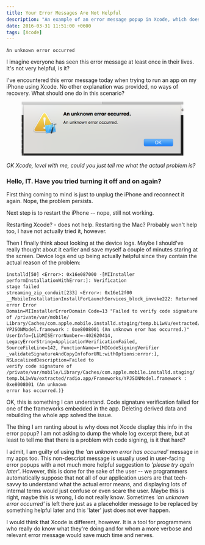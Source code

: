 ```yaml
---
title: Your Error Messages Are Not Helpful
description: "An example of an error message popup in Xcode, which does not really help anyone."
date: 2016-03-31 11:51:00 +0600
tags: [Xcode]
---
```


    An unknown error occurred

I imagine everyone has seen this error message at least once in their lives. It's not very helpful, is it?

I've encountered this error message today when trying to run an app on my iPhone using Xcode. No other explanation was provided, no ways of recovery. What should one do in this scenario?

<!--more-->

<figure class="float-center">
<img src="/images/xcode-unknown-error.png" alt="An 'unknown error occurred' dialog presented by
Xcode when trying to run an application on a device.">
</figure>

*OK Xcode, level with me, could you just tell me what the actual problem is?*

### Hello, IT. Have you tried turning it off and on again?

First thing coming to mind is just to unplug the iPhone and reconnect it again. Nope, the problem persists.

Next step is to restart the iPhone -- nope, still not working.

Restarting Xcode? - does not help. Restarting the Mac? Probably won't help too, I have not actually tried it, however.

Then I finally think about looking at the device logs. Maybe I should've really thought about it earlier and save myself a couple of minutes staring at the screen. Device logs end up being actually helpful since they contain the actual reason of the problem:

    installd[50] <Error>: 0x16e087000 -[MIInstaller performInstallationWithError:]: Verification
    stage failed
    streaming_zip_conduit[233] <Error>: 0x16e12f00
    __MobileInstallationInstallForLaunchServices_block_invoke222: Returned error Error
    Domain=MIInstallerErrorDomain Code=13 "Failed to verify code signature of /private/var/mobile/
    Library/Caches/com.apple.mobile.installd.staging/temp.bL1wVu/extracted/radio.app/Frameworks/
    YPJSONModel.framework : 0xe8008001 (An unknown eror has occurred.)"
    UserInfo={LibMISErrorNumber=-402620414, LegacyErrorString=ApplicationVerificationFailed,
    SourceFileLine=142, FunctionName=+[MICodeSigningVerifier
    _validateSignatureAndCopyInfoForURL:withOptions:error:], NSLocalizedDescription=Failed to
    verify code signature of /private/var/mobile/Library/Caches/com.apple.mobile.installd.staging/
    temp.bL1wVu/extracted/radio.app/Frameworks/YPJSONModel.framework : 0xe8008001 (An unknown
    error has occurred.)}

OK, this is something I can understand. Code signature verification failed for one of the
frameworks embedded in the app. Deleting derived data and rebuilding the whole app solved the issue.

The thing I am ranting about is why does not Xcode display this info in the error popup? I am not asking to dump the whole log excerpt there, but at least to tell me that there is a problem with code signing, is it that hard?

I admit, I am guilty of using the _'an unknown error has occurred'_ message in my apps too. This non-descript message is usually used in user-facing error popups with a not much more helpful suggestion to _'please try again later'_. However, this is done for the sake of the user -- we programmers automatically suppose that not all of our application users are that tech-savvy to understand what the actual error means, and displaying lots of internal terms would just confuse or even scare the user. Maybe this is right, maybe this is wrong, I do not really know. Sometimes _'an unknown error occurred'_ is left there just as a placeholder message to be replaced by something helpful later and this 'later' just does not ever happen.

I would think that Xcode is different, however. It is a tool for programmers who really do know what they're doing and for whom a more verbose and relevant error message would save much time and
nerves.
